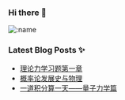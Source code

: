 ### Hi there 👋



![:name](https://count.getloli.com/get/@IndigoVoid?theme=moebooru)


### Latest Blog Posts ✨
<!-- BLOG-POST-LIST:START -->
- [理论力学习题第一章](http://yoursite.com/2024/03/27/%E5%88%98%E5%B7%9D%E7%90%86%E8%AE%BA%E5%8A%9B%E5%AD%A6%E7%AC%AC%E4%B8%80%E7%AB%A0%E4%B9%A0%E9%A2%98/)
- [概率论发展史与物理](http://yoursite.com/2023/12/27/%E6%A6%82%E7%8E%87%E8%AE%BA%E5%8F%91%E5%B1%95%E5%8F%B2/)
- [一道积分算一天——量子力学篇](http://yoursite.com/2020/12/03/qmIntegrate/)
<!-- BLOG-POST-LIST:END -->

<!--
**IndigoVoid/IndigoVoid** is a ✨ _special_ ✨ repository because its `README.md` (this file) appears on your GitHub profile.

# stats
![info](https://github-readme-stats.vercel.app/api?username=IndigoVoid&show_icons=true&count_private=true&hide=prs&theme=default_repocard)
可选主题: dark, radical, merko, gruvbox, tokyonight, onedark, cobalt, synthwave, highcontrast, dracula
Here are some ideas to get you started:

# counter
style1
![visit counter](https://komarev.com/ghpvc/?username=IndigoVoid)

style2
![:name](https://count.getloli.com/get/@IndigoVoid?theme=moebooru)
https://replit.com/@journeyad/Moe-Counter


- 🔭 I’m currently working on ...
- 🌱 I’m currently learning ...
- 👯 I’m looking to collaborate on ...
- 🤔 I’m looking for help with ...
- 💬 Ask me about ...
- 📫 How to reach me: ...
- 😄 Pronouns: ...
- ⚡ Fun fact: ...
-->
